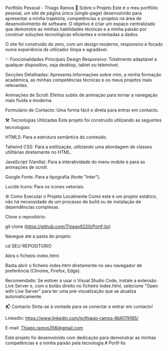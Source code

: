 Portfólio Pessoal - Thiago Ramos
🚀 Sobre o Projeto
Este é o meu portfólio pessoal, um site de página única (single-page) desenvolvido para apresentar a minha trajetória, competências e projetos na área de desenvolvimento de software. O objetivo é criar um espaço centralizado que demonstre as minhas habilidades técnicas e a minha paixão por construir soluções tecnológicas eficientes e orientadas a dados.

O site foi construído do zero, com um design moderno, responsivo e focado numa experiência de utilizador limpa e agradável.

✨ Funcionalidades Principais
Design Responsivo: Totalmente adaptável a qualquer dispositivo, seja desktop, tablet ou telemóvel.

Secções Detalhadas: Apresenta informações sobre mim, a minha formação académica, as minhas competências técnicas e os meus projetos mais relevantes.

Animações de Scroll: Efeitos subtis de animação para tornar a navegação mais fluida e moderna.

Formulário de Contacto: Uma forma fácil e direta para entrar em contacto.

🛠️ Tecnologias Utilizadas
Este projeto foi construído utilizando as seguintes tecnologias:

HTML5: Para a estrutura semântica do conteúdo.

Tailwind CSS: Para a estilização, utilizando uma abordagem de classes utilitárias diretamente no HTML.

JavaScript (Vanilla): Para a interatividade do menu mobile e para as animações de scroll.

Google Fonts: Para a tipografia (fonte "Inter").

Lucide Icons: Para os ícones vetoriais.

⚙️ Como Executar o Projeto Localmente
Como este é um projeto estático, não há necessidade de um processo de build ou de instalação de dependências complexas.

Clone o repositório:

git clone (https://github.com/Thiago9220/Portf-lio)

Navegue até a pasta do projeto:

cd SEU-REPOSITORIO

Abra o ficheiro index.html:

Basta abrir o ficheiro index.html diretamente no seu navegador de preferência (Chrome, Firefox, Edge).

Recomendado: Se estiver a usar o Visual Studio Code, instale a extensão Live Server e, com o botão direito no ficheiro index.html, selecione "Open with Live Server" para ter uma pré-visualização que se atualiza automaticamente.

📬 Contacto
Sinta-se à vontade para se conectar e entrar em contacto!

LinkedIn: https://www.linkedin.com/in/thiago-ramos-8b6179185/

E-mail: Thiago.ramos356@gmail.com

Este projeto foi desenvolvido com dedicação para demonstrar as minhas competências e a minha paixão pela tecnologia.# Portf-lio
